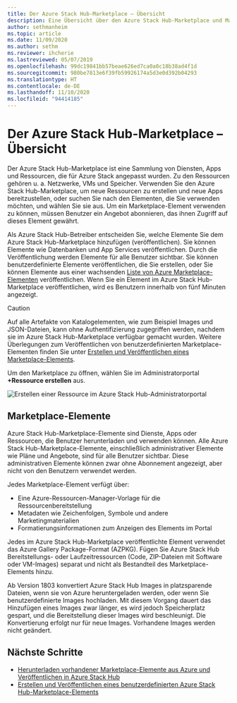 ```yaml
---
title: Der Azure Stack Hub-Marketplace – Übersicht
description: Eine Übersicht über den Azure Stack Hub-Marketplace und Marketplace-Elemente.
author: sethmanheim
ms.topic: article
ms.date: 11/09/2020
ms.author: sethm
ms.reviewer: ihcherie
ms.lastreviewed: 05/07/2019
ms.openlocfilehash: 99dc19841bb57beae626ed7ca0a0c18b38ad4f1d
ms.sourcegitcommit: 980be7813e6f39fb59926174a5d3e0d392b04293
ms.translationtype: HT
ms.contentlocale: de-DE
ms.lasthandoff: 11/10/2020
ms.locfileid: "94414185"
---
```

# <a name="azure-stack-hub-marketplace-overview"></a>Der Azure Stack Hub-Marketplace – Übersicht

Der Azure Stack Hub-Marketplace ist eine Sammlung von Diensten, Apps und Ressourcen, die für Azure Stack angepasst wurden. Zu den Ressourcen gehören u. a. Netzwerke, VMs und Speicher. Verwenden Sie den Azure Stack Hub-Marketplace, um neue Ressourcen zu erstellen und neue Apps bereitzustellen, oder suchen Sie nach den Elementen, die Sie verwenden möchten, und wählen Sie sie aus. Um ein Marketplace-Element verwenden zu können, müssen Benutzer ein Angebot abonnieren, das ihnen Zugriff auf dieses Element gewährt.

Als Azure Stack Hub-Betreiber entscheiden Sie, welche Elemente Sie dem Azure Stack Hub-Marketplace hinzufügen (veröffentlichen). Sie können Elemente wie Datenbanken und App Services veröffentlichen. Durch die Veröffentlichung werden Elemente für alle Benutzer sichtbar. Sie können benutzerdefinierte Elemente veröffentlichen, die Sie erstellen, oder Sie können Elemente aus einer wachsenden [Liste von Azure Marketplace-Elementen](azure-stack-marketplace-azure-items.md) veröffentlichen. Wenn Sie ein Element im Azure Stack Hub-Marketplace veröffentlichen, wird es Benutzern innerhalb von fünf Minuten angezeigt.

> [!CAUTION]  
> Auf alle Artefakte von Katalogelementen, wie zum Beispiel Images und JSON-Dateien, kann ohne Authentifizierung zugegriffen werden, nachdem sie im Azure Stack Hub-Marketplace verfügbar gemacht wurden. Weitere Überlegungen zum Veröffentlichen von benutzerdefinierten Marketplace-Elementen finden Sie unter [Erstellen und Veröffentlichen eines Marketplace-Elements](azure-stack-create-and-publish-marketplace-item.md).

Um den Marketplace zu öffnen, wählen Sie im Administratorportal **+Ressource erstellen** aus.

![Erstellen einer Ressource im Azure Stack Hub-Administratorportal](media/azure-stack-marketplace/marketplace1.png)

## <a name="marketplace-items"></a>Marketplace-Elemente

Azure Stack Hub-Marketplace-Elemente sind Dienste, Apps oder Ressourcen, die Benutzer herunterladen und verwenden können. Alle Azure Stack Hub-Marketplace-Elemente, einschließlich administrativer Elemente wie Pläne und Angebote, sind für alle Benutzer sichtbar. Diese administrativen Elemente können zwar ohne Abonnement angezeigt, aber nicht von den Benutzern verwendet werden.

Jedes Marketplace-Element verfügt über:

* Eine Azure-Ressourcen-Manager-Vorlage für die Ressourcenbereitstellung
* Metadaten wie Zeichenfolgen, Symbole und andere Marketingmaterialien
* Formatierungsinformationen zum Anzeigen des Elements im Portal

Jedes im Azure Stack Hub-Marketplace veröffentlichte Element verwendet das Azure Gallery Package-Format (AZPKG). Fügen Sie Azure Stack Hub Bereitstellungs- oder Laufzeitressourcen (Code, ZIP-Dateien mit Software oder VM-Images) separat und nicht als Bestandteil des Marketplace-Elements hinzu.

Ab Version 1803 konvertiert Azure Stack Hub Images in platzsparende Dateien, wenn sie von Azure heruntergeladen werden, oder wenn Sie benutzerdefinierte Images hochladen. Mit diesem Vorgang dauert das Hinzufügen eines Images zwar länger, es wird jedoch Speicherplatz gespart, und die Bereitstellung dieser Images wird beschleunigt. Die Konvertierung erfolgt nur für neue Images. Vorhandene Images werden nicht geändert.

## <a name="next-steps"></a>Nächste Schritte

* [Herunterladen vorhandener Marketplace-Elemente aus Azure und Veröffentlichen in Azure Stack Hub](azure-stack-download-azure-marketplace-item.md)  
* [Erstellen und Veröffentlichen eines benutzerdefinierten Azure Stack Hub-Marketplace-Elements](azure-stack-create-and-publish-marketplace-item.md)
